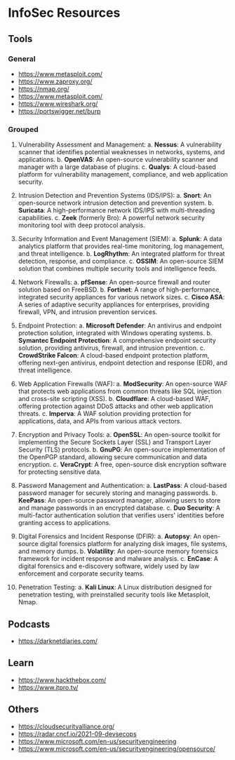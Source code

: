 # InfoSec Resources

## Tools

### General

- https://www.metasploit.com/
- https://www.zaproxy.org/
- https://nmap.org/
- https://www.metasploit.com/
- https://www.wireshark.org/
- https://portswigger.net/burp


### Grouped

1. Vulnerability Assessment and Management:
   a. **Nessus**: A vulnerability scanner that identifies potential weaknesses in networks, systems, and applications.
   b. **OpenVAS**: An open-source vulnerability scanner and manager with a large database of plugins.
   c. **Qualys**: A cloud-based platform for vulnerability management, compliance, and web application security.

2. Intrusion Detection and Prevention Systems (IDS/IPS):
   a. **Snort**: An open-source network intrusion detection and prevention system.
   b. **Suricata**: A high-performance network IDS/IPS with multi-threading capabilities.
   c. **Zeek** (formerly Bro): A powerful network security monitoring tool with deep protocol analysis.

3. Security Information and Event Management (SIEM):
   a. **Splunk**: A data analytics platform that provides real-time monitoring, log management, and threat intelligence.
   b. **LogRhythm**: An integrated platform for threat detection, response, and compliance.
   c. **OSSIM**: An open-source SIEM solution that combines multiple security tools and intelligence feeds.

4. Network Firewalls:
   a. **pfSense**: An open-source firewall and router solution based on FreeBSD.
   b. **Fortinet**: A range of high-performance, integrated security appliances for various network sizes.
   c. **Cisco ASA**: A series of adaptive security appliances for enterprises, providing firewall, VPN, and intrusion prevention services.

5. Endpoint Protection:
   a. **Microsoft Defender**: An antivirus and endpoint protection solution, integrated with Windows operating systems.
   b. **Symantec Endpoint Protection**: A comprehensive endpoint security solution, providing antivirus, firewall, and intrusion prevention.
   c. **CrowdStrike Falcon**: A cloud-based endpoint protection platform, offering next-gen antivirus, endpoint detection and response (EDR), and threat intelligence.

6. Web Application Firewalls (WAF):
   a. **ModSecurity**: An open-source WAF that protects web applications from common threats like SQL injection and cross-site scripting (XSS).
   b. **Cloudflare**: A cloud-based WAF, offering protection against DDoS attacks and other web application threats.
   c. **Imperva**: A WAF solution providing protection for applications, data, and APIs from various attack vectors.

7. Encryption and Privacy Tools:
   a. **OpenSSL**: An open-source toolkit for implementing the Secure Sockets Layer (SSL) and Transport Layer Security (TLS) protocols.
   b. **GnuPG**: An open-source implementation of the OpenPGP standard, allowing secure communication and data encryption.
   c. **VeraCrypt**: A free, open-source disk encryption software for protecting sensitive data.

8. Password Management and Authentication:
   a. **LastPass**: A cloud-based password manager for securely storing and managing passwords.
   b. **KeePass**: An open-source password manager, allowing users to store and manage passwords in an encrypted database.
   c. **Duo Security**: A multi-factor authentication solution that verifies users' identities before granting access to applications.

9. Digital Forensics and Incident Response (DFIR):
   a. **Autopsy**: An open-source digital forensics platform for analyzing disk images, file systems, and memory dumps.
   b. **Volatility**: An open-source memory forensics framework for incident response and malware analysis.
   c. **EnCase**: A digital forensics and e-discovery software, widely used by law enforcement and corporate security teams.

10. Penetration Testing:
    a. **Kali Linux**: A Linux distribution designed for penetration testing, with preinstalled security tools like Metasploit, Nmap.


## Podcasts

- https://darknetdiaries.com/

## Learn

- https://www.hackthebox.com/
- https://www.itpro.tv/

## Others

- https://cloudsecurityalliance.org/
- https://radar.cncf.io/2021-09-devsecops
- https://www.microsoft.com/en-us/securityengineering
- https://www.microsoft.com/en-us/securityengineering/opensource/